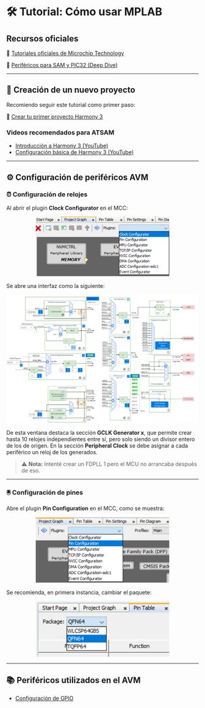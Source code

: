 
# 🛠️ Tutorial: Cómo usar MPLAB

## Recursos oficiales

🔗 [Tutoriales oficiales de Microchip Technology](https://mu.microchip.com/page/embedded-system-design)

🔗 [Periféricos para SAM y PIC32 (Deep Dive)](https://mu.microchip.com/sam-and-pic32-peripheral-deep-dive)

---

## 🚀 Creación de un nuevo proyecto

Recomiendo seguir este tutorial como primer paso:

🔗 [Crear tu primer proyecto Harmony 3](https://microchip-mplab-harmony.github.io/quick_docs/source/basic/create_first_harmony_3_project/readme.html)

### Videos recomendados para ATSAM

- [Introducción a Harmony 3 (YouTube)](https://www.youtube.com/watch?v=mL8Ge7LzGkA)
- [Configuración básica de Harmony 3 (YouTube)](https://www.youtube.com/watch?v=9MvtTYReosY)

---

## ⚙️ Configuración de periféricos AVM

### ⏰ Configuración de relojes

Al abrir el plugin **Clock Configurator** en el MCC:

<div align="center">
	<img src="assets/images/clock_plugin.png" alt="Clock configurator" width="350"/>
</div>

Se abre una interfaz como la siguiente:

<div align="center">
	<img src="assets/images/clock_configurator.png" alt="Clock configurator2" width="600"/>
</div>

De esta ventana destaca la sección **GCLK Generator x**, que permite crear hasta 10 relojes independientes entre sí, pero solo siendo un divisor entero de los de origen. En la sección **Peripheral Clock** se debe asignar a cada periférico un reloj de los generados.

> ⚠️ **Nota:** Intenté crear un FDPLL 1 pero el MCU no arrancaba después de eso.

---

### 🖲️ Configuración de pines

Abre el plugin **Pin Configuration** en el MCC, como se muestra:

<div align="center">
	<img src="assets/images/pin_config.png" alt="Pin Configuration Plugin" width="350"/>
</div>

Se recomienda, en primera instancia, cambiar el paquete:

<div align="center">
	<img src="assets/images/package.png" alt="Cambiar paquete" width="350"/>
</div>

---

## 📚 Periféricos utilizados en el AVM

- [Configuración de GPIO](./assets/GPIO.md)